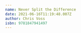 ```yaml
---
name: Never Split the Difference
date: 2021-06-16T11:19:48.007Z
author: Chris Voss
isbn: 9781847941497
---
```

